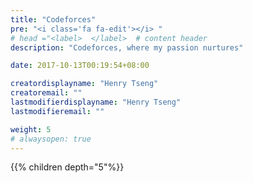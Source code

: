 ```yaml
---
title: "Codeforces"
pre: "<i class='fa fa-edit'></i> "
# head ="<label>  </label>  # content header
description: "Codeforces, where my passion nurtures"

date: 2017-10-13T00:19:54+08:00

creatordisplayname: "Henry Tseng"
creatoremail: ""
lastmodifierdisplayname: "Henry Tseng"
lastmodifieremail: ""

weight: 5
# alwaysopen: true
---
```


{{% children depth="5"%}}